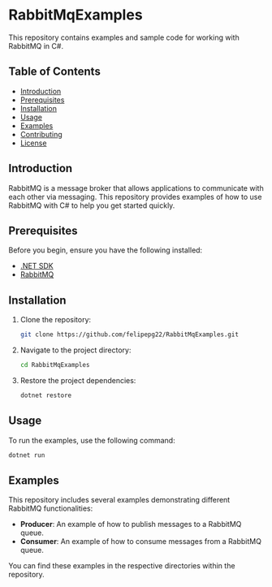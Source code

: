 # RabbitMqExamples

This repository contains examples and sample code for working with RabbitMQ in C#.

## Table of Contents

- [Introduction](#introduction)
- [Prerequisites](#prerequisites)
- [Installation](#installation)
- [Usage](#usage)
- [Examples](#examples)
- [Contributing](#contributing)
- [License](#license)

## Introduction

RabbitMQ is a message broker that allows applications to communicate with each other via messaging. This repository provides examples of how to use RabbitMQ with C# to help you get started quickly.

## Prerequisites

Before you begin, ensure you have the following installed:

- [.NET SDK](https://dotnet.microsoft.com/download)
- [RabbitMQ](https://www.rabbitmq.com/download.html)

## Installation

1. Clone the repository:
   ```sh
   git clone https://github.com/felipepg22/RabbitMqExamples.git
   ```
2. Navigate to the project directory:
   ```sh
   cd RabbitMqExamples
   ```
3. Restore the project dependencies:
   ```sh
   dotnet restore
   ```

## Usage

To run the examples, use the following command:
```sh
dotnet run
```

## Examples

This repository includes several examples demonstrating different RabbitMQ functionalities:

- **Producer**: An example of how to publish messages to a RabbitMQ queue.
- **Consumer**: An example of how to consume messages from a RabbitMQ queue.

You can find these examples in the respective directories within the repository.
